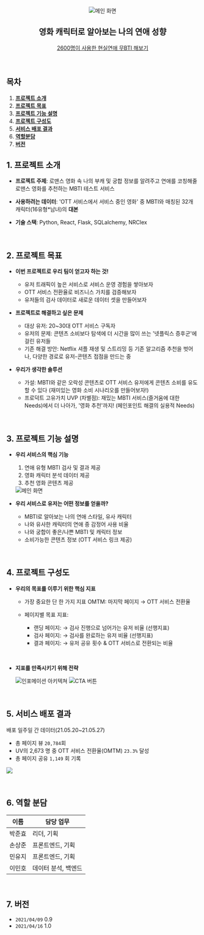 <div align="center">
  <br />
    <img src="https://user-images.githubusercontent.com/74908906/154793168-84b3dccb-c760-4bde-b2ea-a7d9f0f25554.png" alt="메인 화면" />
  <h2> 영화 캐릭터로 알아보는 나의 연애 성향</h2>
  <a href="http://asq.kr/z1o2cQC" target="_blank">2600명이 사용한 현실연애 무BTI 해보기</a>

</div>
<br/>

<br/>

## 목차
1. [**프로젝트 소개**](#1)
1. [**프로젝트 목표**](#2)
1. [**프로젝트 기능 설명**](#3)
1. [**프로젝트 구성도**](#4)
1. [**서비스 배포 결과**](#5)
1. [**역할분담**](#6)
1. [**버전**](#7)

<div id="1"></div>

## 1. 프로젝트 소개
- **프로젝트 주제**:
   로맨스 영화 속 나의 부캐 및 궁합 정보를 알려주고
   연애를 코칭해줄 로맨스 영화를 추천하는 MBTI 테스트 서비스

- **사용하려는 데이터**: 'OTT 서비스에서 서비스 중인 영화' 중 MBTI와 매칭된 32개 캐릭터(16유형*남녀)의 **대본**

- **기술 스택**: Python, React, Flask, SQLalchemy, NRClex  

<br/>

<div id="2"></div>

## 2. 프로젝트 목표
- **이번 프로젝트로 우리 팀이 얻고자 하는 것!**
    - 유저 트래픽이 높은 서비스로 서비스 운영 경험을 쌓아보자
    - OTT 서비스 전환율로 비즈니스 가치를 검증해보자
    - 유저들의 검사 데이터로 새로운 데이터 셋을 만들어보자  

- **프로젝트로 해결하고 싶은 문제**
    - 대상 유저: 20~30대 OTT 서비스 구독자
    - 유저의 문제: 콘텐츠 소비보다 탐색에 더 시간을 많이 쓰는 '넷플릭스 증후군'에 걸린 유저들
    - 기존 해결 방안: Netflix 셔플 재생 및 스트리밍 등 기존 알고리즘 추천을 벗어나, 다양한 경로로 유저-콘텐츠 접점을 만드는 중  

- **우리가 생각한 솔루션**
    - 가설:
        MBTI와 같은 오락성 콘텐츠로 OTT 서비스 유저에게 콘텐츠 소비를 유도할 수 있다
        (재미있는 영화 소비 시나리오를 만들어보자!)
    - 프로덕트 고유가치 UVP (차별점):
        재밌는 MBTI 서비스(즐거움에 대한 Needs)에서 더 나아가, '영화 추천'까지! (페인포인트 해결의 실용적 Needs)

<br/>

<div id="3"></div>

## 3. 프로젝트 기능 설명

- **우리 서비스의 핵심 기능**
    1. 연애 유형 MBTI 검사 및 결과 제공
    1. 영화 캐릭터 분석 데이터 제공
    1. 추천 영화 콘텐츠 제공  

  <img src="https://i.imgur.com/bqK1lEy.png" alt="메인 화면" />


- **우리 서비스로 유저는 어떤 정보를 얻을까?**
    - MBTI로 알아보는 나의 연애 스타일, 유사 캐릭터
    - 나와 유사한 캐릭터의 연애 중 감정어 사용 비율
    - 나와 궁합이 좋은/나쁜 MBTI 및 캐릭터 정보
    - 소비가능한 콘텐츠 정보 (OTT 서비스 링크 제공)  

<br/>

<div id="4"></div>

## 4. 프로젝트 구성도

- **우리의 목표를 이루기 위한 핵심 지표**
    - 가장 중요한 단 한 가지 지표 OMTM: 마지막 페이지 → OTT 서비스 전환율

    - 페이지별 목표 지표:
        - 랜딩 페이지: → 검사 진행으로 넘어가는 유저 비율 (선행지표)
        - 검사 페이지: → 검사를 완료하는 유저 비율 (선행지표)
        - 결과 페이지: → 유저 공유 횟수 & OTT 서비스로 전환되는 비율  
<br/>

- **지표를 만족시키기 위해 전략**

    ![인포메이션 아키텍쳐](https://i.imgur.com/ll8FaCh.png)
    ![CTA 버튼](https://i.imgur.com/z9DSIhH.png)

<br/>

<div id="5"></div>

## 5. 서비스 배포 결과

배포 일주일 간 데이터(21.05.20~21.05.27)
- 총 페이지 뷰 `20,784`회
- UV의 2,673 명 중 OTT 서비스 전환율(OMTM) `23.3%` 달성
- 총 페이지 공유 `1,149` 회 기록

![](https://i.imgur.com/6uI6TZ0.png)

<br/>

<div id="6"></div>
 
## 6. 역할 분담

| 이름 | 담당 업무 |
| ------ | ------ |
| 박준효 | 리더, 기획 |
| 손상준 | 프론트엔드, 기획 |
| 민유지 | 프론트엔드, 기획 |
| 이민호 | 데이터 분석, 백엔드 |

<br/>

<div id="7"></div>

## 7. 버전

- `2021/04/09` 0.9
- `2021/04/16` 1.0  
